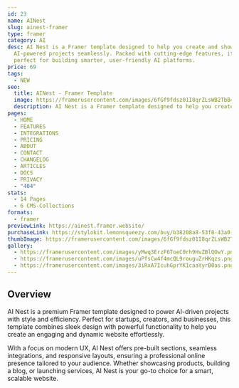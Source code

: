 ```yaml
---
id: 23
name: AINest
slug: ainest-framer
type: framer
category: AI
desc: AI Nest is a Framer template designed to help you create and showcase
  AI-powered projects seamlessly. Packed with cutting-edge features, it’s
  perfect for building smarter, user-friendly AI platforms.
price: 69
tags:
  - NEW
seo:
  title: AINest - Framer Template
  image: https://framerusercontent.com/images/6fGf9fdsz01I8qrZLsWB2TbB4.png?scale-down-to=1024
  description: AI Nest is a Framer template designed to help you create and showcase AI-powered projects seamlessly. Packed with cutting-edge features, it’s perfect for building smarter, user-friendly AI platforms.
pages:
  - HOME
  - FEATURES
  - INTEGRATIONS
  - PRICING
  - ABOUT
  - CONTACT
  - CHANGELOG
  - ARTICLES
  - DOCS
  - PRIVACY
  - "404"
stats:
  - 14 Pages
  - 6 CMS-Collections
formats:
  - framer
previewLink: https://ainest.framer.website/
purchaseLink: https://stylokit.lemonsqueezy.com/buy/b38208a8-53f8-43a0-adb7-c20b8054168b
thumbImage: https://framerusercontent.com/images/6fGf9fdsz01I8qrZLsWB2TbB4.png?scale-down-to=1024
gallery:
  - https://framerusercontent.com/images/yMwq3ErzF6ToeC0rh9HvZBlQOwY.png
  - https://framerusercontent.com/images/uPfsCw4f4mcQL9rouguZrHKqzs.png
  - https://framerusercontent.com/images/3iRxA7IcuhGprYK1caaYyrB0as.png
---
```


## Overview

AI Nest is a premium Framer template designed to power AI-driven projects with style and efficiency. Perfect for startups, creators, and businesses, this template combines sleek design with powerful functionality to help you create an engaging and dynamic website effortlessly.

With a focus on modern UX, AI Nest offers pre-built sections, seamless integrations, and responsive layouts, ensuring a professional online presence tailored to your audience. Whether showcasing products, building a blog, or launching services, AI Nest is your go-to choice for a smart, scalable website.
